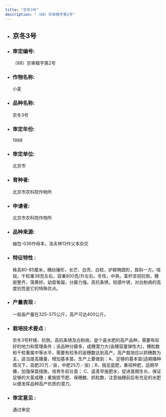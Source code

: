 ```yaml
---
title: "京冬3号"
description: "（88）京审粮字第2号"
---
```

* ## 京冬3号
* ###  审定编号:  
   （88）京审粮字第2号

*  ### 作物名称:  
   小麦

*   ###  品种名称: 
    京冬3号

*   ### 审定年份: 
    1988

*   ### 审定单位:  
    北京市

*   ### 育种者:  
    北京市农科院作物所

*   ### 申请者:  
    北京市农科院作物所

*   ### 品种来源:  
    蚰包-036作母本，洛夫林13作父本杂交

*   ### 特征特性 : 
    株高80-85厘米，穗纺锤形，长芒、白壳、白粒，护颖椭圆形，肩斜一方。咀锐，千粒重38克左右，容重800克/升左右。冬性，中熟，茎杆坚韧抗倒，穗层整齐，落黄好。幼苗匍匐，分蘖力强。高抗条锈，轻感叶锈，对白粉病的高度抗性是它的特殊优点。

*   ### 产量表现 : 
    一般亩产量在325-375公斤，高产可达400公斤。

*   ### 栽培技术要点 : 
    京冬3号秆矮、抗倒，高抗条锈及白粉病，是个喜水肥的高产品种，需要有较好的地力和管理条件；该品种分蘖多，成穗潜力大(亩穗容量弹性大)，穗粒数和千粒重属中等水平，需要有较多的亩穗数达到高产。高产栽培应以抓穗数为主，适当提高播量，增加基本苗。生产上要做到：A、足够的基本苗(适期播种情况下，高肥20万／亩，中肥25万／亩)；B、施足底肥，重视种肥，适期早播，加强保苗措施，培育冬前壮苗；  C、返青早施肥水，促进苗期生长，保证足够的大茎成穗；重施拔节肥、保穗数、抓粒数，注意抽穗前后有充足的水肥以便发挥品种高产优质的潜力。

*   ### 审定意见 : 
    通过审定
